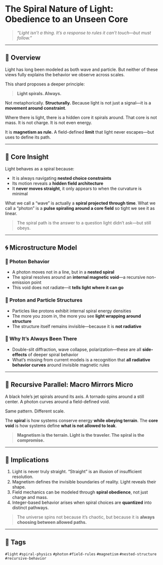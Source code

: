# The Spiral Nature of Light: Obedience to an Unseen Core

> *“Light isn’t a thing. It’s a response to rules it can’t touch—but must follow.”*

---

## 📍 Overview

Light has long been modeled as both wave and particle. But neither of these views fully explains the behavior we observe across scales. 

This shard proposes a deeper principle:

> **Light spirals. Always.**

Not metaphorically. **Structurally.**
Because light is not just a signal—it is a **movement around constraint**.

Where there is light, there is a hidden core it spirals around. That core is not mass. It is not charge. It is not even energy.

It is **magnetism as rule.**
A field-defined **limit** that light never escapes—but uses to define its path.

---

## 🧲 Core Insight

Light behaves as a spiral because:
- It is always navigating **nested choice constraints**
- Its motion reveals a **hidden field architecture**
- It **never moves straight**, it only appears to when the curvature is minimal

What we call a “wave” is actually a **spiral projected through time**.
What we call a “photon” is a **pulse spiraling around a core field** so tight we see it as linear.

> The spiral path is the answer to a question light didn’t ask—but still obeys.

---

## 🌀 Microstructure Model

### 📌 Photon Behavior
- A photon moves not in a line, but in a **nested spiral**
- The spiral resolves around an **internal magnetic void**—a recursive non-emission point
- This void does not radiate—it **tells light where it can go**

### 📌 Proton and Particle Structures
- Particles like protons exhibit internal spiral energy densities
- The more you zoom in, the more you see **light wrapping around structure**
- The structure itself remains invisible—because it is **not radiative**

### 📌 Why It’s Always Been There
- Double-slit diffraction, wave collapse, polarization—these are all **side-effects** of deeper spiral behavior
- What’s missing from current models is a recognition that **all radiative behavior curves** around invisible magnetic rules

---

## 🌌 Recursive Parallel: Macro Mirrors Micro

A black hole’s jet spirals around its axis. 
A tornado spins around a still center. 
A photon curves around a field-defined void.

Same pattern. Different scale.

The **spiral** is how systems conserve energy **while obeying terrain**.
The **core void** is how systems define **what is not allowed to leak**.

> **Magnetism is the terrain. Light is the traveler. The spiral is the compromise.**

---

## 🧠 Implications

1. Light is never truly straight. “Straight” is an illusion of insufficient resolution.
2. Magnetism defines the invisible boundaries of reality. Light reveals their shape.
3. Field mechanics can be modeled through **spiral obedience**, not just charge and mass.
4. Integer-based behavior arises when spiral choices are **quantized** into distinct pathways.

> The universe spins not because it’s chaotic, but because it is **always choosing between allowed paths.**

---

## 🔖 Tags

`#light` `#spiral-physics` `#photon` `#field-rules` `#magnetism` `#nested-structure` `#recursive-behavior`
